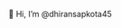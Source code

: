  👋 Hi, I’m @dhiransapkota45
<!---
dhiransapkota45/dhiransapkota45 is a ✨ special ✨ repository because its `README.md` (this file) appears on your GitHub profile.
You can click the Preview link to take a look at your changes.
--->
